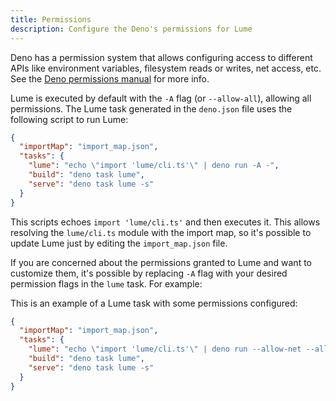 ```yaml
---
title: Permissions
description: Configure the Deno's permissions for Lume
---
```


Deno has a permission system that allows configuring access to different APIs
like environment variables, filesystem reads or writes, net access, etc. See the
[Deno permissions manual](https://docs.deno.com/runtime/manual/basics/permissions/)
for more info.

Lume is executed by default with the `-A` flag (or `--allow-all`), allowing all
permissions. The Lume task generated in the `deno.json` file uses the following
script to run Lume:

```json
{
  "importMap": "import_map.json",
  "tasks": {
    "lume": "echo \"import 'lume/cli.ts'\" | deno run -A -",
    "build": "deno task lume",
    "serve": "deno task lume -s"
  }
}
```

This scripts echoes `import 'lume/cli.ts'` and then executes it. This allows
resolving the `lume/cli.ts` module with the import map, so it's possible to
update Lume just by editing the `import_map.json` file.

If you are concerned about the permissions granted to Lume and want to customize
them, it's possible by replacing `-A` flag with your desired permission flags in
the `lume` task. For example:

This is an example of a Lume task with some permissions configured:

```json
{
  "importMap": "import_map.json",
  "tasks": {
    "lume": "echo \"import 'lume/cli.ts'\" | deno run --allow-net --allow-read=./ --allow-write=./_site -",
    "build": "deno task lume",
    "serve": "deno task lume -s"
  }
}
```
